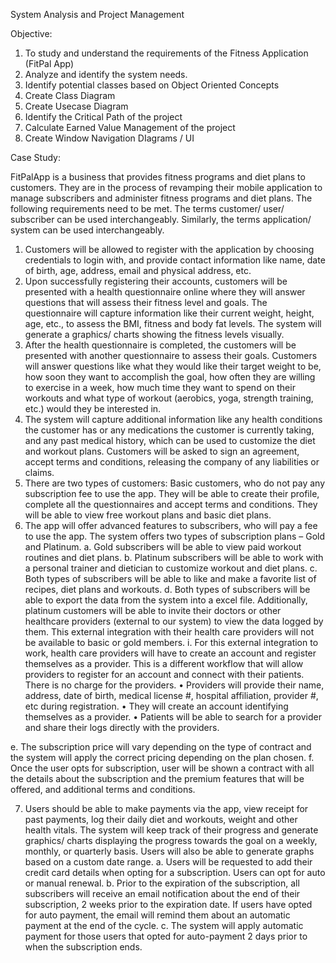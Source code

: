 System Analysis and Project Management

Objective: 

1. To study  and understand the requirements of the Fitness Application (FitPal App) 
2. Analyze and identify the system needs.
3. Identify potential classes based on Object Oriented Concepts
4. Create Class Diagram
5. Create Usecase Diagram
6. Identify the Critical Path of the project
7. Calculate Earned Value Management of the project
8. Create Window Navigation DIagrams / UI
           
Case Study: 
 
FitPalApp is a business that provides fitness programs and diet plans to customers. They are in the process of revamping their mobile application to manage subscribers and administer fitness programs and diet plans. The following requirements need to be met. The terms customer/ user/ subscriber can be used interchangeably. Similarly, the terms application/ system can be used interchangeably.

1)	Customers will be allowed to register with the application by choosing credentials to login with, and provide contact information like name, date of birth, age, address, email and physical address, etc.
2)	Upon successfully registering their accounts, customers will be presented with a health questionnaire online where they will answer questions that will assess their fitness level and goals. The questionnaire will capture information like their current weight, height, age, etc., to assess the BMI, fitness and body fat levels. The system will generate a graphics/ charts showing the fitness levels visually.
3)	After the health questionnaire is completed, the customers will be presented with another questionnaire to assess their goals. Customers will answer questions like what they would like their target weight to be, how soon they want to accomplish the goal, how often they are willing to exercise in a week, how much time they want to spend on their workouts and what type of workout (aerobics, yoga, strength training, etc.) would they be interested in. 
4)	The system will capture additional information like any health conditions the customer has or any medications the customer is currently taking, and any past medical history, which can be used to customize the diet and workout plans. Customers will be asked to sign an agreement, accept terms and conditions, releasing the company of any liabilities or claims. 
5)	There are two types of customers: Basic customers, who do not pay any subscription fee to use the app. They will be able to create their profile, complete all the questionnaires and accept terms and conditions. They will be able to view free workout plans and basic diet plans.
6)	The app will offer advanced features to subscribers, who will pay a fee to use the app. The system offers two types of subscription plans – Gold and Platinum.
a.	Gold subscribers will be able to view paid workout routines and diet plans.
b.	Platinum subscribers will be able to work with a personal trainer and dietician to customize workout and diet plans.
c.	Both types of subscribers will be able to like and make a favorite list of recipes, diet plans and workouts. 
d.	Both types of subscribers will be able to export the data from the system into a excel file. Additionally, platinum customers will be able to invite their doctors or other healthcare providers (external to our system) to view the data logged by them. This external integration with their health care providers will not be available to basic or gold members. 
i.	For this external integration to work, health care providers will have to create an account and register themselves as a provider. This is a different workflow that will allow providers to register for an account and connect with their patients. There is no charge for the providers. 
•	Providers will provide their name, address, date of birth, medical license #, hospital affiliation, provider #, etc during registration.
•	They will create an account identifying themselves as a provider.
•	Patients will be able to search for a provider and share their logs directly with the providers.  

e.	The subscription price will vary depending on the type of contract and the system will apply the correct pricing depending on the plan chosen.
f.	Once the user opts for subscription, user will be shown a contract with all the details about the subscription and the premium features that will be offered, and additional terms and conditions.

7)	Users should be able to make payments via the app, view receipt for past payments, log their daily diet and workouts, weight and other health vitals. The system will keep track of their progress and generate graphics/ charts displaying the progress towards the goal on a weekly, monthly, or quarterly basis. Users will also be able to generate graphs based on a custom date range. 
a.	Users will be requested to add their credit card details when opting for a subscription. Users can opt for auto or manual renewal.
b.	Prior to the expiration of the subscription, all subscribers will receive an email notification about the end of their subscription, 2 weeks prior to the expiration date. If users have opted for auto payment, the email will remind them about an automatic payment at the end of the cycle.
c.	The system will apply automatic payment for those users that opted for auto-payment 2 days prior to when the subscription ends.
          
           
           


